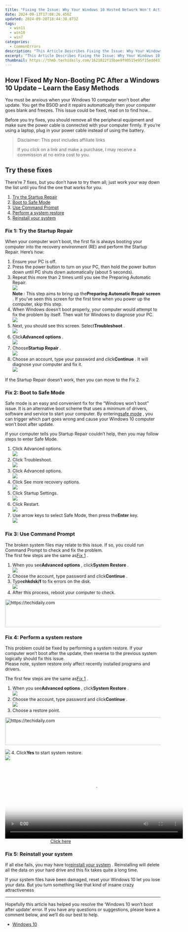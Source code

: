 ```yaml
---
title: "Fixing the Issue: Why Your Windows 10 Hosted Network Won't Activate"
date: 2024-09-13T17:08:26.456Z
updated: 2024-09-20T18:44:38.873Z
tags:
  - win11
  - win10
  - win7
categories:
  - CommonErrors
description: "This Article Describes Fixing the Issue: Why Your Windows 10 Hosted Network Won't Activate"
excerpt: "This Article Describes Fixing the Issue: Why Your Windows 10 Hosted Network Won't Activate"
thumbnail: https://thmb.techidaily.com/1621022f15bae9f90515e95f15edd431dd0fad0e7e4a31a614efb85ef8dac6ad.JPG
---
```


## How I Fixed My Non-Booting PC After a Windows 10 Update – Learn the Easy Methods

You must be anxious when your Windows 10 computer won’t boot after update. You get the BSOD and it repairs automatically then your computer goes blank and freezes. This issue could be fixed, read on to find how…

 Before you try fixes, you should remove all the peripheral equipment and make sure the power cable is connected with your computer firmly. If you’re using a laptop, plug in your power cable instead of using the battery.

>  Disclaimer: This post includes affiliate links
>
>  If you click on a link and make a purchase, I may receive a commission at no extra cost to you.
>

## Try these fixes

 There’re 7 fixes, but you don’t have to try them all; just work your way down the list until you find the one that works for you.

1. [Try the Startup Repair](https://tools.techidaily.com/drivereasy/download/)
2. [Boot to Safe Mode](https://tools.techidaily.com/drivereasy/download/)
3. [Use Command Prompt](https://tools.techidaily.com/drivereasy/download/)
4. [Perform a system restore](https://tools.techidaily.com/drivereasy/download/)
5. [Reinstall your system](https://tools.techidaily.com/drivereasy/download/)

### Fix 1: Try the Startup Repair

 When your computer won’t boot, the first fix is always booting your computer into the recovery environment (RE) and perform the Startup Repair. Here’s how:

1. Ensure your PC is off.
2. Press the power button to turn on your PC, then hold the power button down until PC shuts down automatically (about 5 seconds).
3. Repeat this more than 2 times until you see the Preparing Automatic Repair.  
![](https://images.drivereasy.com/wp-content/uploads/2016/03/img_56ebc90860567.png)  
**Note** : This step aims to bring up the**Preparing Automatic Repair screen** . If you’ve seen this screen for the first time when you power up the computer, skip this step.
4. When Windows doesn’t boot properly, your computer would attempt to fix the problem by itself. Then wait for Windows to diagnose your PC.  
![](https://images.drivereasy.com/wp-content/uploads/2019/11/diagnosis.jpg)
5. Next, you should see this screen. Select**Troubleshoot** .  
![](https://images.drivereasy.com/wp-content/uploads/2019/11/troubleshoot-1.jpg)
6. Click**Advanced options** .  
![](https://images.drivereasy.com/wp-content/uploads/2019/11/advanced-1.jpg)
7. Choose**Startup Repair** .  
![](https://images.drivereasy.com/wp-content/uploads/2019/11/startup-repair.jpg)
8. Choose an account, type your password and click**Continue** . It will diagnose your computer and fix it.  
![](https://images.drivereasy.com/wp-content/uploads/2019/11/account.jpg)

 If the Startup Repair doesn’t work, then you can move to the Fix 2.

### Fix 2: Boot to Safe Mode

 Safe mode is an easy and convenient fix for the “Windows won’t boot” issue. It is an alternative boot scheme that uses a minimum of drivers, software and service to start your computer. By entering[safe mode](https://tools.techidaily.com/drivereasy/download/) , you can trigger which part goes wrong and cause your Windows 10 computer won’t boot after update.

 If your computer tells you Startup Repair couldn’t help, then you may follow steps to enter Safe Mode.

1. Click Advanced options.  
![](https://images.drivereasy.com/wp-content/uploads/2019/11/repair-dont-work.jpg)
2. Click Troubleshoot.  
![](https://images.drivereasy.com/wp-content/uploads/2019/11/troubleshoot-1.jpg)
3. Click Advanced options.  
![](https://images.drivereasy.com/wp-content/uploads/2019/11/advanced-1.jpg)
4. Click See more recovery options.  
![](https://images.drivereasy.com/wp-content/uploads/2019/11/recovery-1.jpg)
5. Click Startup Settings.  
![](https://images.drivereasy.com/wp-content/uploads/2019/11/settings.jpg)
6. Click Restart.  
![](https://images.drivereasy.com/wp-content/uploads/2019/11/safe-mode-1.jpg)
7. Use arrow keys to select Safe Mode, then press the**Enter** key.  
![](https://images.drivereasy.com/wp-content/uploads/2019/11/safe.jpg)

### Fix 3: Use Command Prompt

 The broken system files may relate to this issue. If so, you could run Command Prompt to check and fix the problem.  
 The first few steps are the same as[Fix 1](https://tools.techidaily.com/drivereasy/download/) .

1. When you see**Advanced options** , click**System Restore** .  
![](https://images.drivereasy.com/wp-content/uploads/2019/11/cmd-1.jpg)
2. Choose the account, type password and click**Continue** .
3. Type**chkdsk/f** to fix errors on the disk.  
![](https://images.drivereasy.com/wp-content/uploads/2019/11/f.jpg)
4. After this process, reboot your computer to check.

<!-- affiliate ads begin -->
<a href="https://aligracehair.sjv.io/c/5597632/1938721/19272" target="_top" id="1938721">
  <img src="//a.impactradius-go.com/display-ad/19272-1938721" border="0" alt="https://techidaily.com" width="728" height="90"/>
</a>
<img height="0" width="0" src="https://aligracehair.sjv.io/i/5597632/1938721/19272" style="position:absolute;visibility:hidden;" border="0" />
<!-- affiliate ads end -->

### Fix 4: Perform a system restore

 This problem could be fixed by performing a system restore. If your computer won’t boot after the update, then reverse to the previous system logically should fix this issue.  
 Please note, system restore only affect recently installed programs and drivers.

 The first few steps are the same as[Fix 1](https://tools.techidaily.com/drivereasy/download/) .

1. When you see**Advanced options** , click**System Restore** .  
![](https://images.drivereasy.com/wp-content/uploads/2019/11/restore.jpg)
2. Choose the account, type password and click**Continue** .  
![](https://images.drivereasy.com/wp-content/uploads/2019/11/continue.jpg)
3. Choose a restore point.  

<!-- affiliate ads begin -->
<a href="https://appsumo.8odi.net/c/5597632/2130869/7443" target="_top" id="2130869">
  <img src="//a.impactradius-go.com/display-ad/7443-2130869" border="0" alt="https://techidaily.com" width="600" height="90"/>
</a>
<img height="0" width="0" src="https://appsumo.8odi.net/i/5597632/2130869/7443" style="position:absolute;visibility:hidden;" border="0" />
<!-- affiliate ads end -->

![](https://images.drivereasy.com/wp-content/uploads/2019/11/point.jpg)
4. Click**Yes** to start system restore.  
![](https://images.drivereasy.com/wp-content/uploads/2019/11/yes.jpg)

<!-- affiliate ads begin -->
<span id="1983584">
					<video width="576" height="240" style="cursor:pointer"
           poster="//a.impactradius-go.com/display-clicktoplayimage/1983584.png"
           onclick="if(!this.playClicked){this.play();this.setAttribute('controls',true);this.playClicked=true;}">
	   <source src="//a.impactradius-go.com/display-ad/22993-1983584">
	   <img src="//a.impactradius-go.com/display-clicktoplayimage/1983584.png" style="border: none; height: 100%; width: 100%; object-fit: contain">
	</video>
	<div style="width:360px;text-align:center"><a href="javascript:window.open(decodeURIComponent('https%3A%2F%2Fhomestyler.sjv.io%2Fc%2F5597632%2F1983584%2F22993'), '_blank');void(0);">Click here</a></div>
</span>
<img height="0" width="0" src="https://imp.pxf.io/i/5597632/1983584/22993" style="position:absolute;visibility:hidden;" border="0" />
<!-- affiliate ads end -->

### Fix 5: Reinstall your system

 If all else fails, you may have to[reinstall your system](https://tools.techidaily.com/drivereasy/download/) . Reinstalling will delete all the data on your hard drive and this fix takes quite a long time.

 If your system files have been damaged, reset your Windows 10 let you lose your data. But you turn something like that kind of insane crazy attractiveness

---

 Hopefully this article has helped you resolve the ‘Windows 10 won’t boot after update’ error. If you have any questions or suggestions, please leave a comment below, and we’ll do our best to help.

* [Windows 10](https://tools.techidaily.com/drivereasy/download/)

<ins class="adsbygoogle"
     style="display:block"
     data-ad-format="autorelaxed"
     data-ad-client="ca-pub-7571918770474297"
     data-ad-slot="1223367746"></ins>

<ins class="adsbygoogle"
     style="display:block"
     data-ad-client="ca-pub-7571918770474297"
     data-ad-slot="8358498916"
     data-ad-format="auto"
     data-full-width-responsive="true"></ins>



